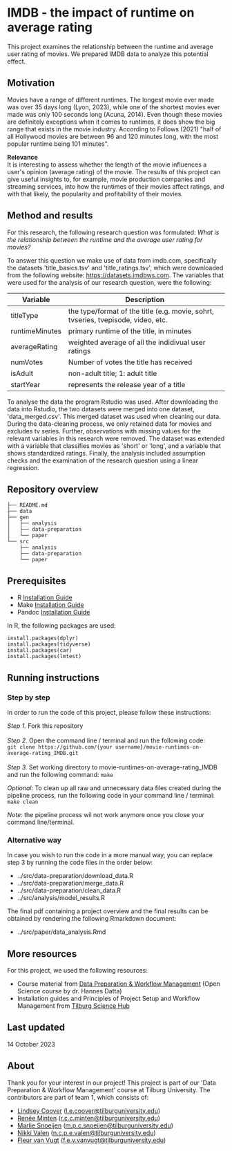 # **IMDB - the impact of runtime on average rating**
This project examines the relationship between the runtime and average user rating of movies. We prepared IMDB data to analyze this potential effect.

## __Motivation__
Movies have a range of different runtimes. The longest movie ever made was over 35 days long (Lyon, 2023), while one of the shortest movies ever made was only 100 seconds long (Acuna, 2014). Even though these movies are definitely exceptions when it comes to runtimes, it does show the big range that exists in the movie industry. According to Follows (2021) "half of all Hollywood movies are between 96 and 120 minutes long, with the most popular runtime being 101 minutes". 

__Relevance__ </br>
It is interesting to assess whether the length of the movie influences a user's opinion (average rating) of the movie. The results of this project can give useful insights to, for example, movie production companies and streaming services, into how the runtimes of their movies affect ratings, and with that likely, the popularity and profitability of their movies.    

## __Method and results__
For this research, the following research question was formulated: *What is the relationship between the runtime and the average user rating for movies?* 

To answer this question we make use of data from imdb.com, specifically the datasets 'title_basics.tsv' and 'title_ratings.tsv', which were downloaded from the following website: https://datasets.imdbws.com. 
The variables that were used for the analysis of our research question, were the following:

| Variable       | Description |
|------------|-----|
| titleType | the type/format of the title (e.g. movie, sohrt, tvseries, tvepisode, video, etc.  |
| runtimeMinutes | primary runtime of the title, in minutes |
| averageRating | weighted average of all the indidivual user ratings |
| numVotes | Number of votes the title has received |
| isAdult | non-adult title; 1: adult title |
| startYear | represents the release year of a title |

To analyse the data the program Rstudio was used. After downloading the data into Rstudio, the two datasets were merged into one dataset, 'data_merged.csv'. This merged dataset was used when cleaning our data. During the data-cleaning process, we only retained data for movies and excludes tv series. Further, observations with missing values for the relevant variables in this research were removed. The dataset was extended with a variable that classifies movies as 'short' or 'long', and a variable that shows standardized ratings. Finally, the analysis included assumption checks and the examination of the research question using a linear regression.  

## __Repository overview__
```
├── README.md
├── data 
├── gen 
│   ├── analysis 
│   ├── data-preparation 
│   └── paper 
└── src 
    ├── analysis 
    ├── data-preparation 
    └── paper 
```

## __Prerequisites__
- R [Installation Guide](https://tilburgsciencehub.com/building-blocks/configure-your-computer/statistics-and-computation/r/)
- Make [Installation Guide](https://tilburgsciencehub.com/building-blocks/configure-your-computer/automation-and-workflows/make/)
- Pandoc [Installation Guide](https://pandoc.org/installing.html)

In R, the following packages are used:
```
install.packages(dplyr)
install.packages(tidyverse)
install.packages(car)
install.packages(lmtest)
```

## __Running instructions__
### __Step by step__
In order to run the code of this project, please follow these instructions:

_Step 1._ Fork this repository </br></br>
_Step 2._ Open the command line / terminal and run the following code: </br>
```git clone https://github.com/{your username}/movie-runtimes-on-average-rating_IMDB.git``` </br></br>
_Step 3._ Set working directory to movie-runtimes-on-average-rating_IMDB and run the following command: ```make``` </br>

_Optional:_ To clean up all raw and unnecessary data files created during the pipeline process, run the following code in your command line / terminal: ```make clean```

_Note:_ the pipeline process wil not work anymore once you close your command line/terminal.

### Alternative way
In case you wish to run the code in a more manual way, you can replace step 3 by running the code files in the order below:
- ../src/data-preparation/download_data.R
- ../src/data-preparation/merge_data.R
- ../src/data-preparation/clean_data.R
- ../src/analysis/model_results.R

The final pdf containing a project overview and the final results can be obtained by rendering the following Rmarkdown document:
- ../src/paper/data_analysis.Rmd

## __More resources__
For this project, we used the following resources:
- Course material from [Data Preparation & Workflow Management](https://dprep.hannesdatta.com/) (Open Science course by dr. Hannes Datta)
- Installation guides and Principles of Project Setup and Workflow Management from [Tilburg Science Hub](https://tilburgsciencehub.com/tutorials/reproducible-research-and-automation/principles-of-project-setup-and-workflow-management/project-setup-overview/)

## __Last updated__
14 October 2023

## __About__
Thank you for your interest in our project! This project is part of our 'Data Preparation & Workflow Management' course at Tilburg University. The contributors are part of team 1, which consists of:
- [Lindsey Coover](https://github.com/lindseycoover) (l.e.coover@tilburguniversity.edu)
- [Renée Minten](https://github.com/ReneeMinten) (r.c.c.minten@tilburguniversity.edu)
- [Marlie Snoeijen](https://github.com/marliesnoeijen) (m.p.c.snoeijen@tilburguniversity.edu) 
- [Nikki Valen](https://github.com/NCPEValen) (n.c.p.e.valen@tilburguniversity.edu)
- [Fleur van Vugt](https://github.com/fleurvanvugt) (f.e.v.vanvugt@tilburguniversity.edu)
